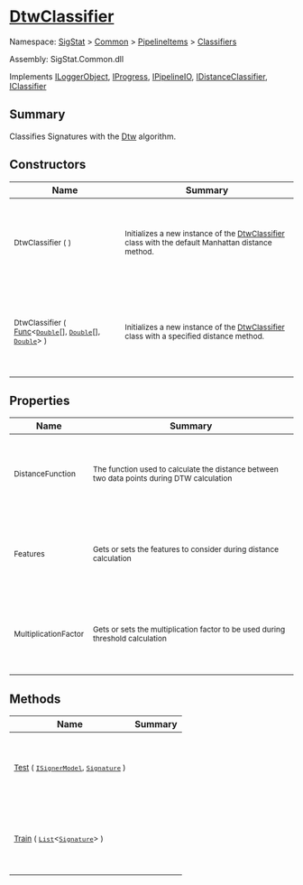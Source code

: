 # [DtwClassifier](./DtwClassifier.md)

Namespace: [SigStat]() > [Common](./../../README.md) > [PipelineItems]() > [Classifiers](./README.md)

Assembly: SigStat.Common.dll

Implements [ILoggerObject](./../../ILoggerObject.md), [IProgress](./../../Helpers/IProgress.md), [IPipelineIO](./../../Pipeline/IPipelineIO.md), [IDistanceClassifier](./../../Pipeline/IDistanceClassifier.md), [IClassifier](./../../Pipeline/IClassifier.md)

## Summary
Classifies Signatures with the [Dtw](https://github.com/hargitomi97/sigstat/blob/master/docs/md/SigStat/Common/Algorithms/Dtw.md) algorithm.

## Constructors

| Name | Summary | 
| --- | --- | 
| <p>&nbsp;</p><sub>DtwClassifier (  )</sub><p>&nbsp;</p>| <p>&nbsp;</p><sub>Initializes a new instance of the [DtwClassifier](https://github.com/hargitomi97/sigstat/blob/master/docs/md/SigStat/Common/PipelineItems/Classifiers/DtwClassifier.md) class with the default Manhattan distance method.</sub><p>&nbsp;</p>| <br>
| <p>&nbsp;</p><sub>DtwClassifier ( [Func](https://docs.microsoft.com/en-us/dotnet/api/System.Func-3)\<[`Double`](https://docs.microsoft.com/en-us/dotnet/api/System.Double)[], [`Double`](https://docs.microsoft.com/en-us/dotnet/api/System.Double)[], [`Double`](https://docs.microsoft.com/en-us/dotnet/api/System.Double)> )</sub><p>&nbsp;</p>| <p>&nbsp;</p><sub>Initializes a new instance of the [DtwClassifier](https://github.com/hargitomi97/sigstat/blob/master/docs/md/SigStat/Common/PipelineItems/Classifiers/DtwClassifier.md) class with a specified distance method.</sub><p>&nbsp;</p>| <br>


## Properties

| Name | Summary | 
| --- | --- | 
| <p>&nbsp;</p><sub>DistanceFunction</sub><p>&nbsp;</p>| <p>&nbsp;</p><sub>The function used to calculate the distance between two data points during DTW calculation</sub><p>&nbsp;</p>| <br>
| <p>&nbsp;</p><sub>Features</sub><p>&nbsp;</p>| <p>&nbsp;</p><sub>Gets or sets the features to consider during distance calculation</sub><p>&nbsp;</p>| <br>
| <p>&nbsp;</p><sub>MultiplicationFactor</sub><p>&nbsp;</p>| <p>&nbsp;</p><sub>Gets or sets the multiplication factor to be used during threshold calculation</sub><p>&nbsp;</p>| <br>


## Methods

| Name | Summary | 
| --- | --- | 
| <p>&nbsp;</p><sub>[Test](./Methods/DtwClassifier-100663900.md) ( [`ISignerModel`](./../../Pipeline/ISignerModel.md), [`Signature`](./../../Signature.md) )</sub><p>&nbsp;</p>| <p>&nbsp;</p><sub></sub><p>&nbsp;</p>| <br>
| <p>&nbsp;</p><sub>[Train](./Methods/DtwClassifier-100663899.md) ( [`List`](https://docs.microsoft.com/en-us/dotnet/api/System.Collections.Generic.List-1)\<[`Signature`](./../../Signature.md)> )</sub><p>&nbsp;</p>| <p>&nbsp;</p><sub></sub><p>&nbsp;</p>| <br>


